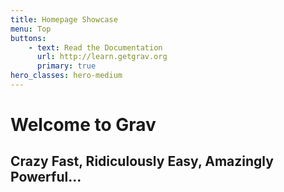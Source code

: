 ```yaml
---
title: Homepage Showcase
menu: Top
buttons:
    - text: Read the Documentation
      url: http://learn.getgrav.org
      primary: true
hero_classes: hero-medium
---
```


# Welcome to Grav
## Crazy **Fast**, Ridiculously **Easy**, Amazingly **Powerful**...
